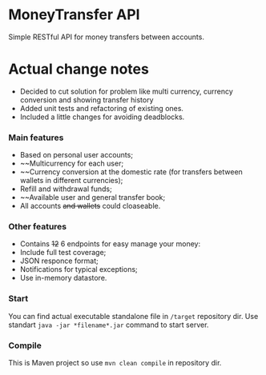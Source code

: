# MoneyTransfer API
Simple RESTful API for money transfers between accounts.

# Actual change notes
* Decided to cut solution for problem like multi currency, currency conversion and showing transfer history
* Added unit tests and refactoring of existing ones.
* Included a little changes for avoiding deadblocks.

### Main features
* Based on personal user accounts;
* ~~Multicurrency for each user;
* ~~Currency conversion at the domestic rate (for transfers between wallets in different currencies);
* Refill and withdrawal funds;
* ~~Available user and general transfer book;
* All accounts ~~and wallets~~ could cloaseable.

### Other features
* Contains ~~12~~ 6 endpoints for easy manage your money:
* Include full test coverage;
* JSON responce format;
* Notifications for typical exceptions;
* Use in-memory datastore.

### Start
You can find actual executable standalone file in `/target` repository dir.
Use standart `java -jar *filename*.jar` command to start server.

### Compile
This is Maven project so use `mvn clean compile` in repository dir.
